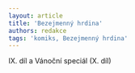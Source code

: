 ```yaml
---
layout: article
title: 'Bezejmenný hrdina'
authors: redakce
tags: 'komiks, Bezejmenný hrdina'
---
```


IX. díl a Vánoční speciál (X. díl)

